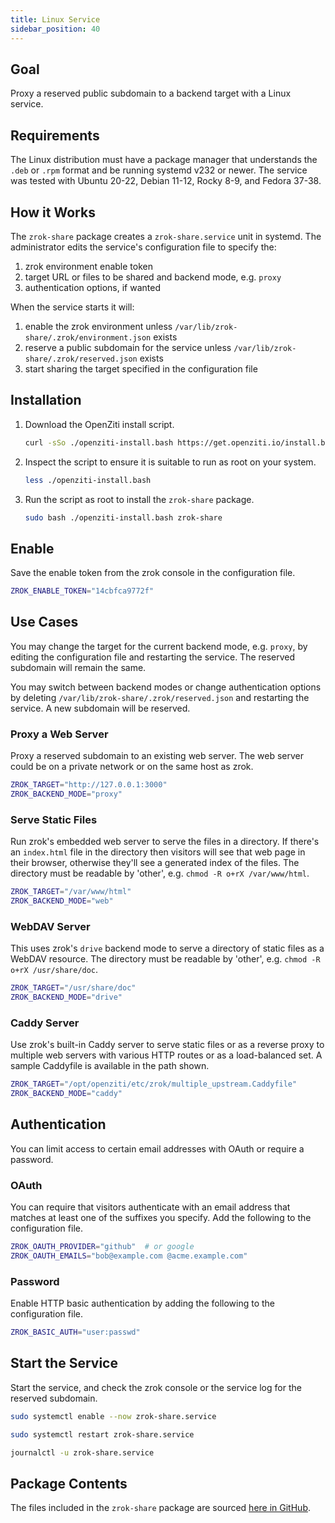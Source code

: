 ```yaml
---
title: Linux Service
sidebar_position: 40
---
```


## Goal

Proxy a reserved public subdomain to a backend target with a Linux service.

## Requirements

The Linux distribution must have a package manager that understands the `.deb` or `.rpm` format and be running systemd v232 or newer. The service was tested with Ubuntu 20-22, Debian 11-12, Rocky 8-9, and Fedora 37-38.

## How it Works

The `zrok-share` package creates a `zrok-share.service` unit in systemd. The administrator edits the service's configuration file to specify the:

1. zrok environment enable token
1. target URL or files to be shared and backend mode, e.g. `proxy`
1. authentication options, if wanted

When the service starts it will:

1. enable the zrok environment unless `/var/lib/zrok-share/.zrok/environment.json` exists
1. reserve a public subdomain for the service unless `/var/lib/zrok-share/.zrok/reserved.json` exists
1. start sharing the target specified in the configuration file

## Installation

1. Download the OpenZiti install script.

    ```bash
    curl -sSo ./openziti-install.bash https://get.openziti.io/install.bash
    ```

1. Inspect the script to ensure it is suitable to run as root on your system.

    ```bash
    less ./openziti-install.bash
    ```

1. Run the script as root to install the `zrok-share` package.

    ```bash
    sudo bash ./openziti-install.bash zrok-share
    ```

## Enable

Save the enable token from the zrok console in the configuration file.

```bash title="/opt/openziti/etc/zrok/zrok-share.env"
ZROK_ENABLE_TOKEN="14cbfca9772f"
```

## Use Cases

You may change the target for the current backend mode, e.g. `proxy`, by editing the configuration file and restarting the service. The reserved subdomain will remain the same.

You may switch between backend modes or change authentication options by deleting `/var/lib/zrok-share/.zrok/reserved.json` and restarting the service. A new subdomain will be reserved.

### Proxy a Web Server

Proxy a reserved subdomain to an existing web server. The web server could be on a private network or on the same host as zrok.

```bash title="/opt/openziti/etc/zrok/zrok-share.env"
ZROK_TARGET="http://127.0.0.1:3000"
ZROK_BACKEND_MODE="proxy"
```

### Serve Static Files

Run zrok's embedded web server to serve the files in a directory. If there's an `index.html` file in the directory then visitors will see that web page in their browser, otherwise they'll see a generated index of the files. The directory must be readable by 'other', e.g. `chmod -R o+rX /var/www/html`.

```bash title="/opt/openziti/etc/zrok/zrok-share.env"
ZROK_TARGET="/var/www/html"
ZROK_BACKEND_MODE="web"
```

### WebDAV Server

This uses zrok's `drive` backend mode to serve a directory of static files as a WebDAV resource. The directory must be readable by 'other', e.g. `chmod -R o+rX /usr/share/doc`.

```bash title="/opt/openziti/etc/zrok/zrok-share.env"
ZROK_TARGET="/usr/share/doc"
ZROK_BACKEND_MODE="drive"
```

### Caddy Server

Use zrok's built-in Caddy server to serve static files or as a reverse proxy to multiple web servers with various HTTP routes or as a load-balanced set. A sample Caddyfile is available in the path shown.

```bash title="/opt/openziti/etc/zrok/zrok-share.env"
ZROK_TARGET="/opt/openziti/etc/zrok/multiple_upstream.Caddyfile"
ZROK_BACKEND_MODE="caddy"
```

## Authentication

You can limit access to certain email addresses with OAuth or require a password.

### OAuth

You can require that visitors authenticate with an email address that matches at least one of the suffixes you specify. Add the following to the configuration file.

```bash title="/opt/openziti/etc/zrok/zrok-share.env"
ZROK_OAUTH_PROVIDER="github"  # or google
ZROK_OAUTH_EMAILS="bob@example.com @acme.example.com"
```

### Password

Enable HTTP basic authentication by adding the following to the configuration file.

```bash title="/opt/openziti/etc/zrok/zrok-share.env"
ZROK_BASIC_AUTH="user:passwd"
```

## Start the Service

Start the service, and check the zrok console or the service log for the reserved subdomain.

```bash title="run now and at startup"
sudo systemctl enable --now zrok-share.service
```

```bash title="run now"
sudo systemctl restart zrok-share.service
```

```bash
journalctl -u zrok-share.service
```

## Package Contents

The files included in the `zrok-share` package are sourced [here in GitHub](https://github.com/openziti/zrok/tree/main/nfpm).
